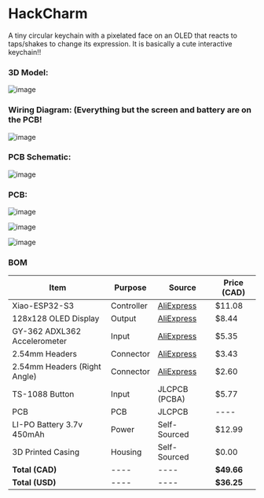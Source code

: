 # HackCharm
A tiny circular keychain with a pixelated face on an OLED that reacts to taps/shakes to change its expression. It is basically a cute interactive keychain!!


### 3D Model:

![image](https://github.com/user-attachments/assets/60be6617-ccea-4f78-b61b-7c2dc0e006e6)


### Wiring Diagram: (Everything but the screen and battery are on the PCB!
![image](https://github.com/user-attachments/assets/8a4f430f-c54a-4c7f-9d0d-814249a0308f)

### PCB Schematic:
![image](https://github.com/user-attachments/assets/1c08184f-9803-45f0-85b0-a55d2eedba79)


### PCB:

![image](https://github.com/user-attachments/assets/e22d347e-5617-426c-8254-703f25bf74f0)

![image](https://github.com/user-attachments/assets/215260bb-b041-460a-9170-50746c275d3f)

![image](https://github.com/user-attachments/assets/2992bb9d-a93a-40bc-857b-63156cadb17d)


### BOM

|**Item**|**Purpose**                     |**Source**|**Price (CAD)**                                 |
|----|-----------------------------|------|---------------------------------------------|
|Xiao-ESP32-S3|Controller                   |[AliExpress]([url](https://a.aliexpress.com/_mr6FPuF))|$11.08                                       |
|128x128 OLED Display|Output                       |[AliExpress]([url](https://a.aliexpress.com/_mNI13Ir))|$8.44                                        |
|GY-362 ADXL362 Accelerometer|Input                        |[AliExpress]([url](https://www.aliexpress.us/item/1005007113522695.html?spm=a2g0o.productlist.main.1.41835e6cqzVJ25&algo_pvid=fee97835-5e5c-4af8-af68-d18792b41281&algo_exp_id=fee97835-5e5c-4af8-af68-d18792b41281-0&pdp_ext_f=%7B%22order%22%3A%2216%22%2C%22eval%22%3A%221%22%7D&pdp_npi=4%40dis%21CAD%213.55%213.55%21%21%2118.22%2118.22%21%402101effb17496335958893809e6e64%2112000039448744636%21sea%21CA%210%21ABX&curPageLogUid=qWPVdHTwuQrT&utparam-url=scene%3Asearch%7Cquery_from%3A))|$5.35                                        |
|2.54mm Headers |Connector                    |[AliExpress]([url](https://www.aliexpress.us/item/3256805470972472.html?spm=a2g0o.cart.0.0.624538daxjmIoN&mp=1&pdp_npi=5%40dis!CAD!CAD%203.12!CAD%203.12!!CAD%203.12!!!%402103244417496191960858421e5267!12000033913162578!ct!US!4143424543!!1!0&pdp_ext_f=%7B%22cart2PdpParams%22%3A%7B%22pdpBusinessMode%22%3A%22retail%22%7D%7D&gatewayAdapt=glo2usa))|$3.43                                        |
|2.54mm Headers (Right Angle)|Connector                    |[AliExpress]([url](https://www.aliexpress.us/item/32980998451.html?spm=a2g0o.productlist.main.16.1e206f5diQ6mzC&aem_p4p_detail=202506110216214608937190897820001237152&algo_pvid=1bfe327d-1faf-4c35-8583-72ae0c25e16f&algo_exp_id=1bfe327d-1faf-4c35-8583-72ae0c25e16f-15&pdp_ext_f=%7B%22order%22%3A%22226%22%2C%22eval%22%3A%221%22%7D&pdp_npi=4%40dis%21CAD%212.42%211.72%21%21%211.73%211.23%21%402101c67a17496333817923185ec293%2112000036953272482%21sea%21CA%210%21ABX&curPageLogUid=yeAT6i39rNGo&utparam-url=scene%3Asearch%7Cquery_from%3A&search_p4p_id=202506110216214608937190897820001237152_5))|$2.60                                        |
|TS-1088 Button|Input                        |JLCPCB (PCBA)|$5.77                                        |
|PCB |PCB                          |JLCPCB|   ----                                          |
|LI-PO Battery 3.7v 450mAh|Power                        |Self-Sourced|$12.99                                       |
|3D Printed Casing|Housing                      |Self-Sourced|$0.00                                        |
|**Total (CAD)**|       ----                      |   ----   |**$49.66**                                      |
|**Total (USD)**|           ----                  |   ----   |**$36.25**                                       |
